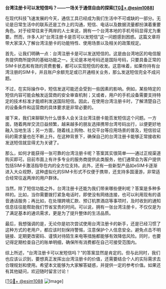 **台湾注册卡可以发短信吗？——一场关于通信自由的探索[[TG💪+ @esim1088](https://t.me/s/esim1088)]**

在现代科技飞速发展的今天，通信工具已经成为我们生活中不可或缺的一部分。无论是日常生活中的联系还是工作上的沟通，短信、电话以及数据流量都扮演着重要角色。对于经常往来于两岸的人士来说，拥有一个台湾本地的手机号码显得尤为重要。然而，许多人对“台湾注册卡是否可以发短信”这一问题感到困惑。这篇文章将带大家深入了解台湾注册卡的功能特性、使用场景以及相关的政策规定。

首先，让我们明确一点：台湾注册卡是可以发送短信的。这是由台湾地区的电信服务提供商所提供的基础功能之一。无论是本地号码还是国际号码，只要具备正常的SIM卡状态和有效的资费套餐，都可以实现短信的收发。这意味着，如果你持有台湾注册的SIM卡，并且账户余额充足或已开通相关业务，那么发送短信完全不成问题。

不过，在实际操作中，短信发送可能还会受到一些因素的影响。例如，某些特定的短信内容可能会触发运营商的安全审查机制；又或者，用户的手机设备需要支持特定的技术标准才能顺利发送国际短信。因此，在使用台湾注册卡时，了解清楚自己的设备条件和运营商的具体要求是非常必要的。

接下来，我们来聊聊为什么很多人会关注台湾注册卡能否发短信这个问题。一方面，随着两岸交流日益频繁，越来越多的朋友选择携带台湾号码出行，以便更好地融入当地生活；另一方面，随着线上购物、社交平台等应用场景的普及，短信验证码的需求量也在不断上升。在这种背景下，确保自己的台湾注册卡能够正常接收和发送短信就显得尤为关键了。

那么，如何才能获得一张可靠的台湾注册卡呢？答案其实很简单——通过正规渠道购买即可。目前市面上有许多专业的服务商提供此类服务，他们通常会为客户提供包括SIM卡激活指导在内的全方位支持。此外，还有一些新型产品如eSIM卡逐渐进入大众视野，这种虚拟化的SIM卡形式不仅便于携带，还支持多国漫游，非常适合经常往返两岸的用户群体。

当然，除了短信功能之外，台湾注册卡还能为我们带来哪些便利呢？答案是多种多样的。比如，当你需要拨打紧急电话时，即使没有网络连接，也可以利用现有的语音通话服务；再比如，在处理跨境汇款、预订机票酒店等事项时，及时收到的通知信息往往能帮助我们节省宝贵的时间。可以说，拥有一张台湾注册卡，不仅仅是为了满足基本的通讯需求，更是为了提升整体的生活品质。

最后，我想强调的是，无论你是初次尝试使用台湾注册卡的新手，还是已经习惯了这种方式的老用户，都应该时刻保持警惕，注意保护个人信息安全。避免点击不明链接、定期更改密码、谨慎对待陌生来电等措施都能够有效降低风险。同时，也要记得定期检查自己的账单明细，确保所有消费都在自己可接受范围内。

综上所述，“台湾注册卡可以发短信吗？”的答案显然是肯定的。但与此同时，我们也应该认识到，要想真正发挥出台湾注册卡的价值，还需要结合个人的实际需求去合理规划和使用。希望本文能够为大家解答疑惑，并提供一定的参考价值。如果还有其他疑问，欢迎随时留言讨论！

[[TG💪+ @esim1088](https://t.me/s/esim1088) ![Image](https://i.postimg.cc/4NQfJmqS/Snipaste-2025-05-13-00-14-12.png)]